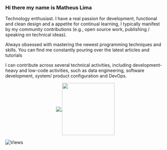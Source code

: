 ### Hi there my name is Matheus Lima

Technology enthusiast. I have a real passion for development, functional and clean design  and a appetite for continual learning, I typically manifest by my community contributions (e.g., open source work, publishing / speaking on technical ideas).

Always obsessed with mastering the newest programming techniques and skills. You can find me constantly pouring over the latest articles and tutorials 

I can contribute across several technical activities, including development-heavy and low-code activities, such as data engineering, software development, system/ product configuration and DevOps.

<p align="center">
  <a href="https://github.com/limatheus?tab=repositories">
    <img
      align="center"
      src="https://github-readme-stats.vercel.app/api/top-langs/?username=limatheus&layout=compact"
    />
  </a>
  <a href="https://github.com/limatheus?tab=repositories">
    <img
      align="center"
      height="165"
      src="https://github-readme-stats.vercel.app/api?username=limatheus&count_private=true&show_icons=true&custom_title=Github%20Status&hide=issues"
    />
  </a>
</p>

![Views](https://komarev.com/ghpvc/?username=limatheus)	<p align="center">
